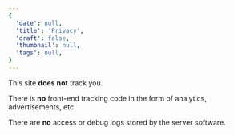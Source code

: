 ```yaml
---
{
  'date': null,
  'title': 'Privacy',
  'draft': false,
  'thumbnail': null,
  'tags': null,
}
---
```


This site **does not** track you.

There is **no** front-end tracking code in the form of analytics, advertisements, etc.

There are **no** access or debug logs stored by the server software.
